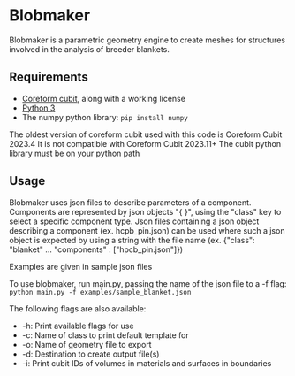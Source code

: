 # Blobmaker

Blobmaker is a parametric geometry engine to create meshes for structures involved in the analysis of breeder blankets.

## Requirements
+ [Coreform cubit](https://coreform.com/products/downloads/), along with a working license
+ [Python 3](https://www.python.org/downloads/)
+ The numpy python library: `pip install numpy`

The oldest version of coreform cubit used with this code is Coreform Cubit 2023.4
It is not compatible with Coreform Cubit 2023.11+
The cubit python library must be on your python path

## Usage
Blobmaker uses json files to describe parameters of a component.
Components are represented by json objects "{ }", using the "class" key to select a specific component type.
Json files containing a json object describing a component (ex. hcpb_pin.json) can be used where such a json object is expected by using a string with the file name (ex. {"class": "blanket" ... "components" : \["hpcb_pin.json"]})

Examples are given in sample json files

To use blobmaker, run main.py, passing the name of the json file to a -f flag:
```python main.py -f examples/sample_blanket.json```

The following flags are also available:
+ -h: Print available flags for use
+ -c: Name of class to print default template for
+ -o: Name of geometry file to export
+ -d: Destination to create output file(s)
+ -i: Print cubit IDs of volumes in materials and surfaces in boundaries